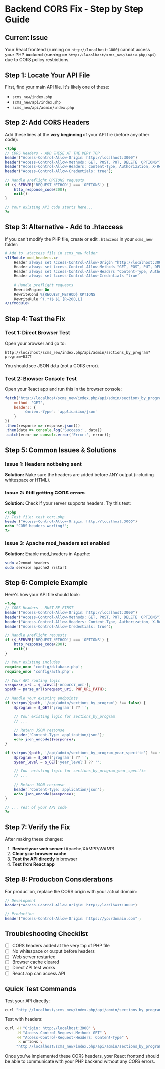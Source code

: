# Backend CORS Fix - Step by Step Guide

## Current Issue
Your React frontend (running on `http://localhost:3000`) cannot access your PHP backend (running on `http://localhost/scms_new/index.php/api`) due to CORS policy restrictions.

## Step 1: Locate Your API File

First, find your main API file. It's likely one of these:
- `scms_new/index.php`
- `scms_new/api/index.php`
- `scms_new/api/admin/index.php`

## Step 2: Add CORS Headers

Add these lines at the **very beginning** of your API file (before any other code):

```php
<?php
// CORS Headers - ADD THESE AT THE VERY TOP
header("Access-Control-Allow-Origin: http://localhost:3000");
header("Access-Control-Allow-Methods: GET, POST, PUT, DELETE, OPTIONS");
header("Access-Control-Allow-Headers: Content-Type, Authorization, X-Requested-With");
header("Access-Control-Allow-Credentials: true");

// Handle preflight OPTIONS requests
if ($_SERVER['REQUEST_METHOD'] === 'OPTIONS') {
    http_response_code(200);
    exit();
}

// Your existing API code starts here...
?>
```

## Step 3: Alternative - Add to .htaccess

If you can't modify the PHP file, create or edit `.htaccess` in your `scms_new` folder:

```apache
# Add to .htaccess file in scms_new folder
<IfModule mod_headers.c>
    Header always set Access-Control-Allow-Origin "http://localhost:3000"
    Header always set Access-Control-Allow-Methods "GET, POST, PUT, DELETE, OPTIONS"
    Header always set Access-Control-Allow-Headers "Content-Type, Authorization, X-Requested-With"
    Header always set Access-Control-Allow-Credentials "true"
    
    # Handle preflight requests
    RewriteEngine On
    RewriteCond %{REQUEST_METHOD} OPTIONS
    RewriteRule ^(.*)$ $1 [R=200,L]
</IfModule>
```

## Step 4: Test the Fix

### Test 1: Direct Browser Test
Open your browser and go to:
```
http://localhost/scms_new/index.php/api/admin/sections_by_program?program=BSIT
```

You should see JSON data (not a CORS error).

### Test 2: Browser Console Test
Open your React app and run this in the browser console:

```javascript
fetch('http://localhost/scms_new/index.php/api/admin/sections_by_program?program=BSIT', {
    method: 'GET',
    headers: {
        'Content-Type': 'application/json'
    }
})
.then(response => response.json())
.then(data => console.log('Success:', data))
.catch(error => console.error('Error:', error));
```

## Step 5: Common Issues & Solutions

### Issue 1: Headers not being sent
**Solution:** Make sure the headers are added before ANY output (including whitespace or HTML).

### Issue 2: Still getting CORS errors
**Solution:** Check if your server supports headers. Try this test:

```php
<?php
// Test file: test_cors.php
header("Access-Control-Allow-Origin: http://localhost:3000");
echo "CORS headers working!";
?>
```

### Issue 3: Apache mod_headers not enabled
**Solution:** Enable mod_headers in Apache:
```bash
sudo a2enmod headers
sudo service apache2 restart
```

## Step 6: Complete Example

Here's how your API file should look:

```php
<?php
// CORS Headers - MUST BE FIRST
header("Access-Control-Allow-Origin: http://localhost:3000");
header("Access-Control-Allow-Methods: GET, POST, PUT, DELETE, OPTIONS");
header("Access-Control-Allow-Headers: Content-Type, Authorization, X-Requested-With");
header("Access-Control-Allow-Credentials: true");

// Handle preflight requests
if ($_SERVER['REQUEST_METHOD'] === 'OPTIONS') {
    http_response_code(200);
    exit();
}

// Your existing includes
require_once 'config/database.php';
require_once 'config/auth.php';

// Your API routing logic
$request_uri = $_SERVER['REQUEST_URI'];
$path = parse_url($request_uri, PHP_URL_PATH);

// Handle your existing endpoints
if (strpos($path, '/api/admin/sections_by_program') !== false) {
    $program = $_GET['program'] ?? '';
    
    // Your existing logic for sections_by_program
    // ...
    
    // Return JSON response
    header('Content-Type: application/json');
    echo json_encode($response);
}

if (strpos($path, '/api/admin/sections_by_program_year_specific') !== false) {
    $program = $_GET['program'] ?? '';
    $year_level = $_GET['year_level'] ?? '';
    
    // Your existing logic for sections_by_program_year_specific
    // ...
    
    // Return JSON response
    header('Content-Type: application/json');
    echo json_encode($response);
}

// ... rest of your API code
?>
```

## Step 7: Verify the Fix

After making these changes:

1. **Restart your web server** (Apache/XAMPP/WAMP)
2. **Clear your browser cache**
3. **Test the API directly** in browser
4. **Test from React app**

## Step 8: Production Considerations

For production, replace the CORS origin with your actual domain:

```php
// Development
header("Access-Control-Allow-Origin: http://localhost:3000");

// Production
header("Access-Control-Allow-Origin: https://yourdomain.com");
```

## Troubleshooting Checklist

- [ ] CORS headers added at the very top of PHP file
- [ ] No whitespace or output before headers
- [ ] Web server restarted
- [ ] Browser cache cleared
- [ ] Direct API test works
- [ ] React app can access API

## Quick Test Commands

Test your API directly:
```bash
curl "http://localhost/scms_new/index.php/api/admin/sections_by_program?program=BSIT"
```

Test with headers:
```bash
curl -H "Origin: http://localhost:3000" \
     -H "Access-Control-Request-Method: GET" \
     -H "Access-Control-Request-Headers: Content-Type" \
     -X OPTIONS \
     "http://localhost/scms_new/index.php/api/admin/sections_by_program?program=BSIT"
```

Once you've implemented these CORS headers, your React frontend should be able to communicate with your PHP backend without any CORS errors.